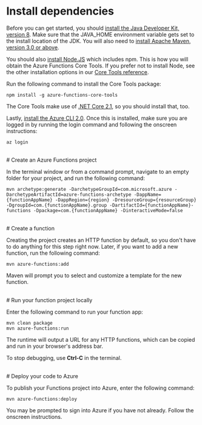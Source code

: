 # Install dependencies

Before you can get started, you should [install the Java Developer Kit, version 8](https://go.microsoft.com/fwlink/?linkid=2016706). Make sure that the JAVA_HOME environment variable gets set to the install location of the JDK. You will also need to [install Apache Maven, version 3.0 or above](https://go.microsoft.com/fwlink/?linkid=2016384).

You should also [install Node.JS](https://go.microsoft.com/fwlink/?linkid=2016195) which includes npm. This is how you will obtain the Azure Functions Core Tools. If you prefer not to install Node, see the other installation options in our [Core Tools reference](https://go.microsoft.com/fwlink/?linkid=2016192).

Run the following command to install the Core Tools package:

```
npm install -g azure-functions-core-tools
```

The Core Tools make use of [.NET Core 2.1](https://go.microsoft.com/fwlink/?linkid=2016373), so you should install that, too.

Lastly, [install the Azure CLI 2.0](https://go.microsoft.com/fwlink/?linkid=2016701). Once this is installed, make sure you are logged in by running the login command and following the onscreen instructions:

```
az login
```

<br/>
# Create an Azure Functions project

In the terminal window or from a command prompt, navigate to an empty folder for your project, and run the following command:

```
mvn archetype:generate -DarchetypeGroupId=com.microsoft.azure -DarchetypeArtifactId=azure-functions-archetype -DappName={functionAppName} -DappRegion={region} -DresourceGroup={resourceGroup} -DgroupId=com.{functionAppName}.group -DartifactId={functionAppName}-functions -Dpackage=com.{functionAppName} -DinteractiveMode=false
```

<br/>
# Create a function

Creating the project creates an HTTP function by default, so you don't have to do anything for this step right now. Later, if you want to add a new function, run the following command:

```
mvn azure-functions:add
```

Maven will prompt you to select and customize a template for the new function.

<br/>
# Run your function project locally

Enter the following command to run your function app:

```
mvn clean package
mvn azure-functions:run
```

The runtime will output a URL for any HTTP functions, which can be copied and run in your browser's address bar.

To stop debugging, use **Ctrl-C** in the terminal.

<br/>
# Deploy your code to Azure

To publish your Functions project into Azure, enter the following command:

```
mvn azure-functions:deploy
```

You may be prompted to sign into Azure if you have not already. Follow the onscreen instructions.
